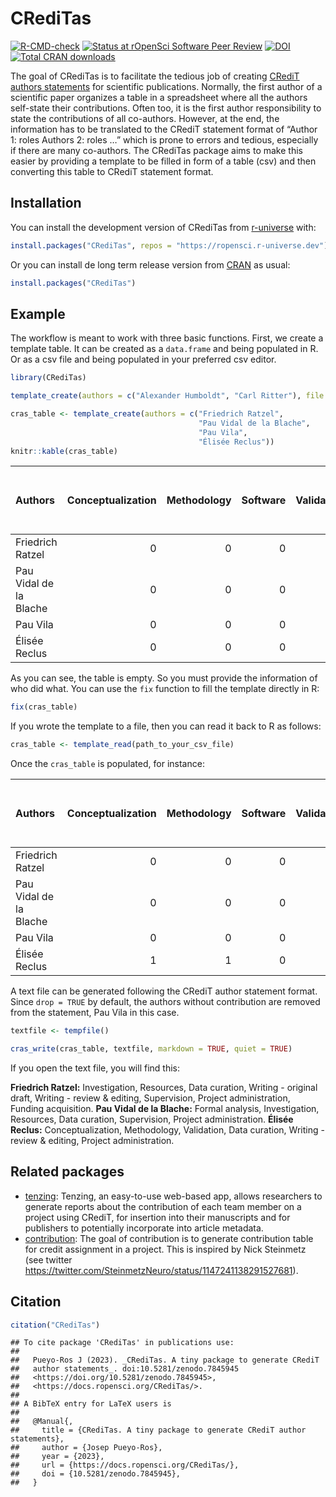 
<!-- README.md is generated from README.Rmd. Please edit that file -->

# CRediTas

<!-- badges: start -->

[![R-CMD-check](https://github.com/ropensci/CRediTas/actions/workflows/R-CMD-check.yaml/badge.svg)](https://github.com/ropensci/CRediTas/actions/workflows/R-CMD-check.yaml)
[![Status at rOpenSci Software Peer
Review](https://badges.ropensci.org/576_status.svg)](https://github.com/ropensci/software-review/issues/576)
[![DOI](https://zenodo.org/badge/605528165.svg)](https://zenodo.org/badge/latestdoi/605528165)
[![Total CRAN
downloads](https://cranlogs.r-pkg.org/badges/grand-total/CRediTas?color=blue)](https://cranlogs.r-pkg.org/#badges)
<!-- badges: end -->

The goal of CRediTas is to facilitate the tedious job of creating
[CRediT authors statements](https://credit.niso.org/) for scientific
publications. Normally, the first author of a scientific paper organizes
a table in a spreadsheet where all the authors self-state their
contributions. Often too, it is the first author responsibility to state
the contributions of all co-authors. However, at the end, the
information has to be translated to the CRediT statement format of
“Author 1: roles Authors 2: roles …” which is prone to errors and
tedious, especially if there are many co-authors. The CRediTas package
aims to make this easier by providing a template to be filled in form of
a table (csv) and then converting this table to CRediT statement format.

## Installation

You can install the development version of CRediTas from
[r-universe](https://r-universe.dev/) with:

``` r
install.packages("CRediTas", repos = "https://ropensci.r-universe.dev")
```

Or you can install de long term release version from
[CRAN](https://CRAN.R-project.org/package=CRediTas) as usual:

``` r
install.packages("CRediTas")
```

## Example

The workflow is meant to work with three basic functions. First, we
create a template table. It can be created as a `data.frame` and being
populated in R. Or as a csv file and being populated in your preferred
csv editor.

``` r
library(CRediTas)

template_create(authors = c("Alexander Humboldt", "Carl Ritter"), file = tempfile())

cras_table <- template_create(authors = c("Friedrich Ratzel", 
                                          "Pau Vidal de la Blache", 
                                          "Pau Vila",
                                          "Élisée Reclus"))
knitr::kable(cras_table)
```

| Authors | Conceptualization | Methodology | Software | Validation | Formal analysis | Investigation | Resources | Data curation | Writing - original draft | Writing - review & editing | Visualization | Supervision | Project administration | Funding acquisition |
|:---|---:|---:|---:|---:|---:|---:|---:|---:|---:|---:|---:|---:|---:|---:|
| Friedrich Ratzel | 0 | 0 | 0 | 0 | 0 | 0 | 0 | 0 | 0 | 0 | 0 | 0 | 0 | 0 |
| Pau Vidal de la Blache | 0 | 0 | 0 | 0 | 0 | 0 | 0 | 0 | 0 | 0 | 0 | 0 | 0 | 0 |
| Pau Vila | 0 | 0 | 0 | 0 | 0 | 0 | 0 | 0 | 0 | 0 | 0 | 0 | 0 | 0 |
| Élisée Reclus | 0 | 0 | 0 | 0 | 0 | 0 | 0 | 0 | 0 | 0 | 0 | 0 | 0 | 0 |

As you can see, the table is empty. So you must provide the information
of who did what. You can use the `fix` function to fill the template
directly in R:

``` r
fix(cras_table)
```

If you wrote the template to a file, then you can read it back to R as
follows:

``` r
cras_table <- template_read(path_to_your_csv_file)
```

Once the `cras_table` is populated, for instance:

| Authors | Conceptualization | Methodology | Software | Validation | Formal analysis | Investigation | Resources | Data curation | Writing - original draft | Writing - review & editing | Visualization | Supervision | Project administration | Funding acquisition |
|:---|---:|---:|---:|---:|---:|---:|---:|---:|---:|---:|---:|---:|---:|---:|
| Friedrich Ratzel | 0 | 0 | 0 | 0 | 0 | 1 | 1 | 1 | 1 | 1 | 0 | 1 | 1 | 1 |
| Pau Vidal de la Blache | 0 | 0 | 0 | 0 | 1 | 1 | 1 | 1 | 0 | 0 | 0 | 1 | 1 | 0 |
| Pau Vila | 0 | 0 | 0 | 0 | 0 | 0 | 0 | 0 | 0 | 0 | 0 | 0 | 0 | 0 |
| Élisée Reclus | 1 | 1 | 0 | 1 | 0 | 0 | 0 | 1 | 0 | 1 | 0 | 0 | 1 | 0 |

A text file can be generated following the CRediT author statement
format. Since `drop = TRUE` by default, the authors without contribution
are removed from the statement, Pau Vila in this case.

``` r
textfile <- tempfile()

cras_write(cras_table, textfile, markdown = TRUE, quiet = TRUE)
```

If you open the text file, you will find this:

**Friedrich Ratzel:** Investigation, Resources, Data curation, Writing -
original draft, Writing - review & editing, Supervision, Project
administration, Funding acquisition. **Pau Vidal de la Blache:** Formal
analysis, Investigation, Resources, Data curation, Supervision, Project
administration. **Élisée Reclus:** Conceptualization, Methodology,
Validation, Data curation, Writing - review & editing, Project
administration.

## Related packages

- [tenzing](https://github.com/marton-balazs-kovacs/tenzing/): Tenzing,
  an easy-to-use web-based app, allows researchers to generate reports
  about the contribution of each team member on a project using CRediT,
  for insertion into their manuscripts and for publishers to potentially
  incorporate into article metadata.
- [contribution](https://github.com/openbiox/contribution): The goal of
  contribution is to generate contribution table for credit assignment
  in a project. This is inspired by Nick Steinmetz (see twitter
  <https://twitter.com/SteinmetzNeuro/status/1147241138291527681>).

## Citation

``` r
citation("CRediTas")
```

    ## To cite package 'CRediTas' in publications use:
    ## 
    ##   Pueyo-Ros J (2023). _CRediTas. A tiny package to generate CRediT
    ##   author statements_. doi:10.5281/zenodo.7845945
    ##   <https://doi.org/10.5281/zenodo.7845945>,
    ##   <https://docs.ropensci.org/CRediTas/>.
    ## 
    ## A BibTeX entry for LaTeX users is
    ## 
    ##   @Manual{,
    ##     title = {CRediTas. A tiny package to generate CRediT author statements},
    ##     author = {Josep Pueyo-Ros},
    ##     year = {2023},
    ##     url = {https://docs.ropensci.org/CRediTas/},
    ##     doi = {10.5281/zenodo.7845945},
    ##   }
